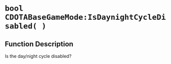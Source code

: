 # `bool CDOTABaseGameMode:IsDaynightCycleDisabled( )`
## Function Description
Is the day/night cycle disabled?
